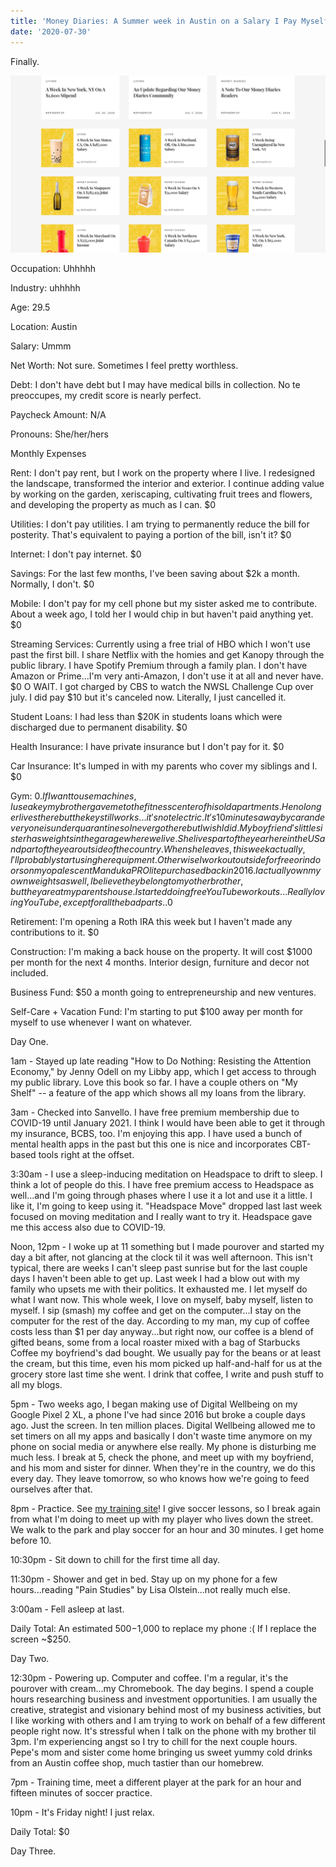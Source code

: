 ```yaml
---
title: 'Money Diaries: A Summer week in Austin on a Salary I Pay Myself'
date: '2020-07-30'
---
```


Finally.

![photo](post9photo1.png)

Occupation: Uhhhhh

Industry: uhhhhh

Age: 29.5

Location: Austin

Salary: Ummm

Net Worth: Not sure. Sometimes I feel pretty worthless.

Debt: I don't have debt but I may have medical bills in collection. No te preoccupes, my credit score is nearly perfect.

Paycheck Amount: N/A

Pronouns: She/her/hers


Monthly Expenses

Rent: I don't pay rent, but I work on the property where I live. I redesigned the landscape, transformed the interior and exterior. I continue adding value by working on the garden, xeriscaping, cultivating fruit trees and flowers, and developing the property as much as I can. $0

Utilities: I don't pay utilities. I am trying to permanently reduce the bill for posterity. That's equivalent to paying a portion of the bill, isn't it? $0

Internet: I don't pay internet. $0

Savings: For the last few months, I've been saving about $2k a month. Normally, I don't. $0

Mobile: I don't pay for my cell phone but my sister asked me to contribute. About a week ago, I told her I would chip in but haven't paid anything yet. $0

Streaming Services: Currently using a free trial of HBO which I won't use past the first bill. I share Netflix with the homies and get Kanopy through the public library. I have Spotify Premium through a family plan. I don't have Amazon or Prime...I'm very anti-Amazon, I don't use it at all and never have. $0 O WAIT. I got charged by CBS to watch the NWSL Challenge Cup over july. I did pay $10 but it's canceled now. Literally, I just cancelled it.

Student Loans: I had less than $20K in students loans which were discharged due to permanent disability. $0

Health Insurance: I have private insurance but I don't pay for it. $0

Car Insurance: It's lumped in with my parents who cover my siblings and I. $0

Gym: $0. If I want to use machines, I use a key my brother gave me to the fitness center of his old apartments. He no longer lives there but the key still works...it's not electric. It's 10 minutes away by car and everyone is under quarantine so I never go there but I wish I did. My boyfriend's little sister has weights in the garage where we live. She lives part of the year here in the US and part of the year outside of the country. When she leaves, this week actually, I'll probably start using her equipment. Otherwise I work out outside for free or indoors on my opalescent Manduka PROlite purchased back in 2016. I actually own my own weights as well, I believe they belong to my other brother, but they are at my parents house. I started doing free YouTube workouts...Really loving YouTube, except for all the bad parts..$0

Retirement: I'm opening a Roth IRA this week but I haven't made any contributions to it. $0

Construction: I'm making a back house on the property. It will cost $1000 per month for the next 4 months. Interior design, furniture and decor not included.

Business Fund: $50 a month going to entrepreneurship and new ventures.

Self-Care + Vacation Fund: I'm starting to put $100 away per month for myself to use whenever I want on whatever.


Day One.

1am - Stayed up late reading "How to Do Nothing: Resisting the Attention Economy," by Jenny Odell on my Libby app, which I get access to through my public library. Love this book so far. I have a couple others on "My Shelf" -- a feature of the app which shows all my loans from the library.

3am - Checked into Sanvello. I have free premium membership due to COVID-19 until January 2021. I think I would have been able to get it through my insurance, BCBS, too. I'm enjoying this app. I have used a bunch of mental health apps in the past but this one is nice and incorporates CBT-based tools right at the offset.

3:30am - I use a sleep-inducing meditation on Headspace to drift to sleep. I think a lot of people do this. I have free premium access to Headspace as well...and I'm going through phases where I use it a lot and use it a little. I like it, I'm going to keep using it. "Headspace Move" dropped last last week focused on moving meditation and I really want to try it. Headspace gave me this access also due to COVID-19.

Noon, 12pm - I woke up at 11 something but I made pourover and started my day a bit after, not glancing at the clock til it was well afternoon. This isn't typical, there are weeks I can't sleep past sunrise but for the last couple days I haven't been able to get up. Last week I had a blow out with my family who upsets me with their politics. It exhausted me. I let myself do what I want now. This whole week, I love on myself, baby myself, listen to myself. I sip (smash) my coffee and get on the computer...I stay on the computer for the rest of the day. According to my man, my cup of coffee costs less than $1 per day anyway...but right now, our coffee is a blend of gifted beans, some from a local roaster mixed with a bag of Starbucks Coffee my boyfriend's dad bought. We usually pay for the beans or at least the cream, but this time, even his mom picked up half-and-half for us at the grocery store last time she went. I drink that coffee, I write and push stuff to all my blogs.

5pm - Two weeks ago, I began making use of Digital Wellbeing on my Google Pixel 2 XL, a phone I've had since 2016 but broke a couple days ago. Just the screen. In ten million places. Digital Wellbeing allowed me to set timers on all my apps and basically I don't waste time anymore on my phone on social media or anywhere else really. My phone is disturbing me much less. I break at 5, check the phone, and meet up with my boyfriend, and his mom and sister for dinner. When they're in the country, we do this every day. They leave tomorrow, so who knows how we're going to feed ourselves after that.

8pm - Practice. See <a href=https://sclub.netlify.app>my training site</a>! I give soccer lessons, so I break again from what I'm doing to meet up with my player who lives down the street. We walk to the park and play soccer for an hour and 30 minutes. I get home before 10.

10:30pm - Sit down to chill for the first time all day.

11:30pm - Shower and get in bed. Stay up on my phone for a few hours...reading "Pain Studies" by Lisa Olstein...not really much else.

3:00am - Fell asleep at last.

Daily Total: An estimated $500-$1,000 to replace my phone :( If I replace the screen ~$250.


Day Two.

12:30pm - Powering up. Computer and coffee. I'm a regular, it's the pourover with cream...my Chromebook. The day begins. I spend a couple hours researching business and investment opportunities. I am usually the creative, strategist and visionary behind most of my business activities, but I like working with others and I am trying to work on behalf of a few different people right now. It's stressful when I talk on the phone with my brother til 3pm. I'm experiencing angst so I try to chill for the next couple hours. Pepe's mom and sister come home bringing us sweet yummy cold drinks from an Austin coffee shop, much tastier than our homebrew.

7pm - Training time, meet a different player at the park for an hour and fifteen minutes of soccer practice.

10pm - It's Friday night! I just relax.

Daily Total: $0

Day Three.
